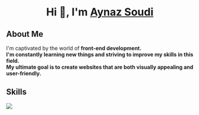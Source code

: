 <h1 align="center">Hi 👋, I'm <a href="https://github.com/Aynaz-Soudi"> Aynaz Soudi </a></h1>

<h2>About Me</h2>
I'm captivated by the world of <b> front-end<b> development.</br>
I'm constantly learning new things and striving to improve my skills in this field.</br>
My ultimate goal is to create websites that are both visually appealing and user-friendly.

<h2>Skills</h2>
<a href="https://skillicons.dev">
    <img src="https://skillicons.dev/icons?i=python,cpp,html,css,js,tailwind,bootstrap,git,github,vscode,figma" />
</a>

<!--- <div align="left">
  
[![](https://visitcount.itsvg.in/api?id=Aynaz-Soudi&icon=3&color=6)](https://visitcount.itsvg.in)
  
</div> -->

<!--- <h2>Stats</h2>
<p align="left">
<table align="left">

<td width="50%" align="left">

  <img  align="center"  src="https://github-readme-stats.anuraghazra1.vercel.app/api/top-langs/?username=Aynaz-Soudi&theme=light&hide_border=false&no-bg=true&no-frame=true&langs_count=6"/>
  
  </td>
</tr>
</table> -->

